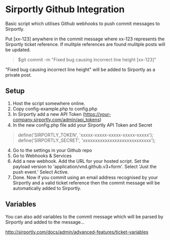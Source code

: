 # Sirportly Github Integration

Basic script which utilises Github webhooks to push commit messages to Sirportly.

Put [xx-123] anywhere in the commit message where xx-123 represents the Sirportly ticket reference. If mulitple references are found mulitple posts will be updated.

> $git commit -m "Fixed bug causing incorrect line height [xx-123]"

"Fixed bug causing incorrect line height" will be added to Sirportly as a private post.

## Setup

1) Host the script somewhere online.
2) Copy config-example.php to config.php
3) In Sirportly add a new API Token (https://your-company.sirportly.com/admin/api_tokens)
3) In the new config.php file add your Sirportly API Token and Secret

> define('SIRPORTLY_TOKEN', 'xxxxx-xxxxx-xxxxx-xxxxx-xxxxx');
> define('SIRPORTLY_SECRET', 'xxxxxxxxxxxxxxxxxxxxxxxxxxxx');

4) Go to the settings in your Github repo
5) Go to Webhooks & Services
6) Add a new webhook. Add the URL for your hosted script. Set the payload version to 'application/vnd.github.v3+form'. Select 'Just the push event.' Select Active.
7) Done. Now if you commit using an email address recognised by your Sirportly and a valid ticket reference then the commit message will be automatically added to Sirportly.

## Variables

You can also add variables to the commit message which will be parsed by Sirportly and added to the message...

http://sirportly.com/docs/admin/advanced-features/ticket-variables